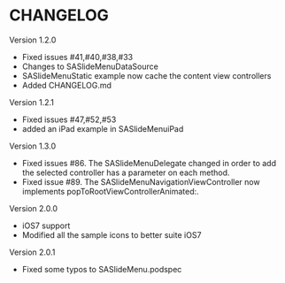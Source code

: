 # CHANGELOG

Version 1.2.0
* Fixed issues #41,#40,#38,#33
* Changes to SASlideMenuDataSource
* SASlideMenuStatic example now cache the content view controllers
* Added CHANGELOG.md

Version 1.2.1
* Fixed issues #47,#52,#53
* added an iPad example in SASlideMenuiPad

Version 1.3.0
* Fixed issues #86. The SASlideMenuDelegate changed in order to add the selected controller has a parameter on each method.
* Fixed issue #89. The SASlideMenuNavigationViewController now implements popToRootViewControllerAnimated:.

Version 2.0.0
* iOS7 support
* Modified all the sample icons to better suite iOS7

Version 2.0.1
* Fixed some typos to SASlideMenu.podspec
